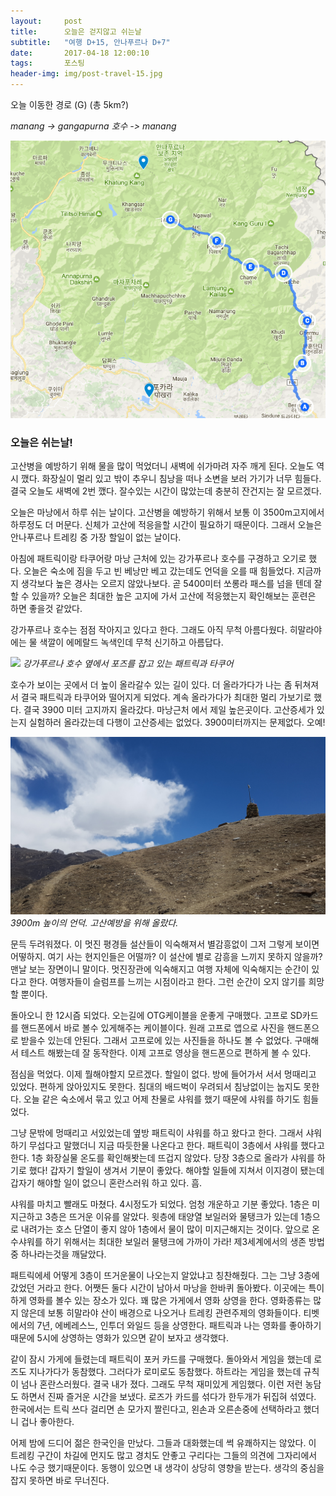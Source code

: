 ```yaml
---          
layout:	    post          
title: 	    오늘은 걷지않고 쉬는날
subtitle:   "여행 D+15, 안나푸르나 D+7"          
date:       2017-04-18 12:00:10   
tags:       포스팅          
header-img: img/post-travel-15.jpg
---          
```

  
오늘 이동한 경로 (G) (총 5km?)  

*manang -> gangapurna 호수 -> manang*

![](/img/170417-maps.png)

### 오늘은 쉬는날!

고산병을 예방하기 위해 물을 많이 먹었더니 새벽에 쉬가마려 자주 깨게 된다. 오늘도 역시 깼다. 화장실이 멀리 있고 밖이 추우니 침낭을 떠나 소변을 보러 가기가 너무 힘들다. 결국 오늘도 새벽에 2번 깼다. 잘수있는 시간이 많았는데 충분히 잔건지는 잘 모르겠다.

오늘은 마낭에서 하루 쉬는 날이다. 고산병을 예방하기 위해서 보통 이 3500m고지에서 하루정도 더 머문다. 신체가 고산에 적응을할 시간이 필요하기 때문이다. 그래서 오늘은 안나푸르나 트레킹 중 가장 할일이 없는 날이다.

아침에 패트릭이랑 타쿠어랑 마낭 근처에 있는 강가푸르나 호수를 구경하고 오기로 했다. 오늘은 숙소에 짐을 두고 빈 베낭만 베고 갔는데도 언덕을 오를 때 힘들었다. 지금까지 생각보다 높은 경사는 오르지 않았나보다. 곧 5400미터 쏘롱라 패스를 넘을 텐데 잘 할 수 있을까? 오늘은 최대한 높은 고지에 가서 고산에 적응했는지 확인해보는 훈련은 하면 좋을것 같았다.

강가푸르나 호수는 점점 작아지고 있다고 한다. 그래도 아직 무척 아름다웠다. 히말라야에는 물 색깔이 에메랄드 녹색인데 무척 신기하고 아름답다.

![](/img/170418-ganga.jpg)
*강가푸르나 호수 옆에서 포즈를 잡고 있는 패트릭과 타쿠어*

호수가 보이는 곳에서 더 높이 올라갈수 있는 길이 있다. 더 올라가다가 나는 좀 뒤쳐져서 결국 패트릭과 타쿠어와 떨어지게 되었다. 계속 올라가다가 최대한 멀리 가보기로 했다. 결국 3900 미터 고지까지 올라갔다. 마낭근처 에서 제일 높은곳이다. 고산증세가 있는지 실험하러 올라갔는데 다행이 고산증세는 없었다. 3900미터까지는 문제없다. 오예!

![](/img/170418-hill.jpg)
*3900m 높이의 언덕. 고산예방을 위해 올랐다.*

문득 두려워졌다. 이 멋진 평경들 설산들이 익숙해져서 별감흥없이 그저 그렇게 보이면 어떻하지. 여기 사는 현지인들은 어떨까? 이 설산에 별로 감흥을 느끼지 못하지 않을까? 맨날 보는 장면이니 말이다. 멋진장관에 익숙해지고 여행 자체에 익숙해지는 순간이 있다고 한다. 여행자들이 슬럼프를 느끼는 시점이라고 한다. 그런 순간이 오지 않기를 희망할 뿐이다.

돌아오니 한 12시즘 되었다. 오는길에 OTG케이블을 운좋게 구매했다. 고프로 SD카드를 핸드폰에서 바로 볼수 있게해주는 케이블이다. 원래 고프로 앱으로 사진을 핸드폰으로 받을수 있는데 안된다. 그래서 고프로에 있는 사진들을 하나도 볼 수 없었다. 구매해서 테스트 해봤는데 잘 동작한다. 이제 고프로 영상을 핸드폰으로 편하게 볼 수 있다.

점심을 먹었다. 이제 뭘해야할지 모르겠다. 할일이 없다. 방에 들어가서 서서 멍때리고 있었다. 편하게 앉아있지도 못한다. 침대의 배드벅이 우려되서 침낭없이는 눕지도 못한다. 오늘 같은 숙소에서 묶고 있고 어제 찬물로 샤워를 했기 때문에 샤워를 하기도 힘들었다.

그냥 문밖에 멍때리고 서있었는데 옆방 패트릭이 샤워를 하고 왔다고 한다. 그래서 샤워하기 무섭다고 말했더니 지금 따듯한물 나온다고 한다. 패트릭이 3층에서 샤워를 했다고 한다. 1층 화장실물 온도를 확인해봣는데 뜨겁지 않았다. 당장 3층으로 올라가 샤워를 하기로 했다! 갑자기 할일이 생겨서 기분이 좋았다. 해야할 일들에 지쳐서 이지경이 됐는데 갑자기 해야할 일이 없으니 혼란스러워 하고 있다. 흠.

샤워를 마치고 빨래도 마쳤다. 4시정도가 되었다. 엄청 개운하고 기분 좋았다. 1층은 미지근하고 3층은 뜨거운 이유를 알았다. 윗층에 태양열 보일러와 물탱크가 있는데 1층으로 내려가는 호스 단열이 좋지 않아 1층에서 물이 많이 미지근해지는 것이다. 앞으로 온수샤워를 하기 위해서는 최대한 보일러 물탱크에 가까이 가라! 제3세계에서의 생존 방법중 하나라는것을 깨달았다.

패트릭에세 어떻게 3층이 뜨거운물이 나오는지 알았냐고 칭찬해줬다. 그는 그냥 3층에 갔었던 거라고 한다. 어쨋든 둘다 시간이 남아서 마낭을 한바퀴 돌아봤다. 이곳에는 특이하게 영화를 볼수 있는 장소가 있다. 꽤 많은 가게에서 영화 상영을 한다. 영화종류는 많지 않은데 보통 히말라야 산이 배경으로 나오거나 트레킹 관련주제의 영화들이다. 티벳에서의 7년, 에베레스느, 인투더 와일드  등을 상영한다. 패트릭과 나는 영화를 좋아하기 때문에 5시에 상영하는 영화가 있으면 같이 보자고 생각했다.

같이 잠시 가게에 들렸는데 패트릭이 포커 카드를 구매했다. 돌아와서 게임을 했는데 로즈도 지나가다가 동참했다. 그러다가 로미로도 동참했다. 하트라는 게임을 했는데 규칙이 넘나 혼란스러웠다. 결국 내가 졌다. 그래도 무척 재미있게 게임했다. 이런 저런 농담도 하면서 진짜 즐거운 시간을 보냈다. 로즈가 카드를 섞다가 한두개가 뒤집혀 섞였다. 한국에서는 트릭 쓰다 걸리면 손 모가지 짤린다고, 왼손과 오른손중에 선택하라고 했더니 겁나 좋아한다.

어제 밤에 드디어 젊은 한국인을 만났다. 그들과 대화했는데 썩 유쾌하지는 않았다. 이 트레킹 구간이 차길에 먼지도 많고 경치도 안좋고 구리다는 그들의 의견에 그자리에서 나도 수긍 했기때문이다. 동행이 있으면 내 생각이 상당히 영향을 받는다. 생각의 중심을 잡지 못하면 바로 무너진다.
